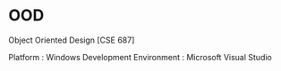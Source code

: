 # OOD
Object Oriented Design [CSE 687]

Platform : Windows
Development Environment : Microsoft Visual Studio

